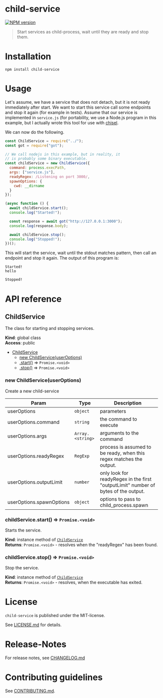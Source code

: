 # child-service

[![NPM version](https://img.shields.io/npm/v/child-service.svg)](https://npmjs.com/package/child-service)

> Start services as child-process, wait until they are ready and stop them.

# Installation

```
npm install child-service
```

# Usage

Let's assume, we have a service that does not detach, but it is not ready immediately after start. We want to start this service call some endpoints and stop it again (for example in tests). Assume that our service is implemented in `service.js` (for portability, we use a Node.js program in this example, but I actually wrote this tool for use with [chisel](https://github.com/jpillora/chisel).

We can now do the following.

```js
const ChildService = require("../");
const got = require("got");

// We call nodejs in this example, but in reality, it
// is probably some binary executable.
const childService = new ChildService({
  command: process.execPath,
  args: ["service.js"],
  readyRegex: /Listening on port 3000/,
  spawnOptions: {
    cwd: __dirname
  }
});

(async function () {
  await childService.start();
  console.log("Started!");

  const response = await got("http://127.0.0.1:3000");
  console.log(response.body);

  await childService.stop();
  console.log("Stopped!");
})();
```

This will start the service, wait until the stdout matches pattern, then call an endpoint and stop it again. The output of this program is:

```
Started!
hello

Stopped!
```

# API reference

<a name="ChildService"></a>

## ChildService

The class for starting and stopping services.

**Kind**: global class  
**Access**: public

- [ChildService](#ChildService)
  - [new ChildService(userOptions)](#new_ChildService_new)
  - [.start()](#ChildService+start) ⇒ <code>Promise.&lt;void&gt;</code>
  - [.stop()](#ChildService+stop) ⇒ <code>Promise.&lt;void&gt;</code>

<a name="new_ChildService_new"></a>

### new ChildService(userOptions)

Create a new child-service

| Param | Type | Description |
| --- | --- | --- |
| userOptions | <code>object</code> | parameters |
| userOptions.command | <code>string</code> | the command to execute |
| userOptions.args | <code>Array.&lt;string&gt;</code> | arguments to the command |
| userOptions.readyRegex | <code>RegExp</code> | process is assumed to be ready, when this regex matches the output. |
| userOptions.outputLimit | <code>number</code> | only look for readyRegex in the first "outputLimit" number of bytes of the output. |
| userOptions.spawnOptions | <code>object</code> | options to pass to child_process.spawn |

<a name="ChildService+start"></a>

### childService.start() ⇒ <code>Promise.&lt;void&gt;</code>

Starts the service.

**Kind**: instance method of [<code>ChildService</code>](#ChildService)  
**Returns**: <code>Promise.&lt;void&gt;</code> - resolves when the "readyRegex" has been found.  
<a name="ChildService+stop"></a>

### childService.stop() ⇒ <code>Promise.&lt;void&gt;</code>

Stop the service.

**Kind**: instance method of [<code>ChildService</code>](#ChildService)  
**Returns**: <code>Promise.&lt;void&gt;</code> - resolves, when the executable has exited.

# License

`child-service` is published under the MIT-license.

See [LICENSE.md](LICENSE.md) for details.

# Release-Notes

For release notes, see [CHANGELOG.md](CHANGELOG.md)

# Contributing guidelines

See [CONTRIBUTING.md](CONTRIBUTING.md).
